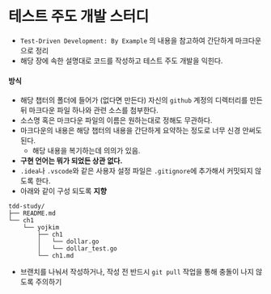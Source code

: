 # 테스트 주도 개발 스터디
- `Test-Driven Development: By Example` 의 내용을 참고하여 간단하게 마크다운으로 정리
- 해당 장에 속한 설명대로 코드를 작성하고 테스트 주도 개발을 익힌다.



#### 방식

- 해당 챕터의 폴더에 들어가 (없다면 만든다) 자신의 `github` 계정의 디렉터리를 만든 뒤 마크다운 파일 하나와 관련 소스를 첨부한다.
- 소스명 혹은 마크다운 파일의 이름은 원하는대로 정해도 무관하다.
- 마크다운의 내용은 해당 챕터의 내용을 간단하게 요약하는 정도로 너무 신경 안써도 된다. 
  - 해당 내용을 복기하는데 의의가 있음.
- **구현 언어는 뭐가 되었든 상관 없다.**
- `.idea`나 `.vscode`와 같은 사용자 설정 파일은 `.gitignore`에 추가해서 커밋되지 않도록 한다.
- 아래와 같이 구성 되도록 **지향**

```
tdd-study/
├── README.md
└── ch1
    └── yojkim
        ├── ch1
        │   └── dollar.go
        │   └── dollar_test.go
        └── ch1.md
```

- 브랜치를 나눠서 작성하거나, 작성 전 반드시 `git pull` 작업을 통해 충돌이 나지 않도록 주의하기